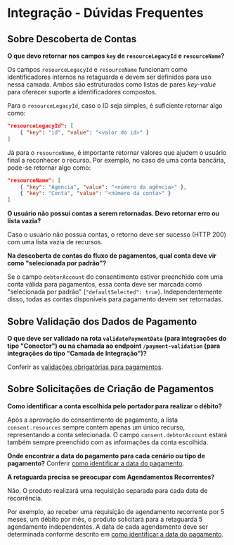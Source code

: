 # Integração - Dúvidas Frequentes

## Sobre Descoberta de Contas

**O que devo retornar nos campos `key` de `resourceLegacyId` e `resourceName`?**

Os campos `resourceLegacyId` e `resourceName` funcionam como identificadores internos na retaguarda e devem ser definidos para uso nessa camada. Ambos são estruturados como listas de pares *key-value* para oferecer suporte a identificadores compostos.

Para o `resourceLegacyId`, caso o ID seja simples, é suficiente retornar algo como:

```json
"resourceLegacyId": [
    { "key": "id", "value": "<valor do id>" }
]
```

Já para o `resourceName`, é importante retornar valores que ajudem o usuário final a reconhecer o recurso. Por exemplo, no caso de uma conta bancária, pode-se retornar algo como:

```json
"resourceName": [
    { "key": "Agencia", "value": "<número da agência>" },
    { "key": "Conta", "value": "<número da conta>" }
]
```

**O usuário não possui contas a serem retornadas. Devo retornar erro ou lista vazia?**

Caso o usuário não possua contas, o retorno deve ser sucesso (HTTP 200) com uma lista vazia de recursos.

**Na descoberta de contas do fluxo de pagamentos, qual conta deve vir como "selecionada por padrão"?**

Se o campo `debtorAccount` do consentimento estiver preenchido com uma conta válida para pagamentos, essa conta deve ser marcada como "selecionada por padrão" (`"defaultSelected": true`). Independentemente disso, todas as contas disponíveis para pagamento devem ser retornadas.

## Sobre Validação dos Dados de Pagamento

**O que deve ser validado na rota `validatePaymentData` (para integrações do tipo "Conector") ou na chamada ao endpoint `/payment-validation` (para integrações do tipo "Camada de Integração")?**

Conferir as [validações obrigatórias para pagamentos](pt-br/integração-plugin/recomendacoes/validacoes-pagamentos/readme).

## Sobre Solicitações de Criação de Pagamentos

**Como identificar a conta escolhida pelo portador para realizar o débito?**

Após a aprovação do consentimento de pagamento, a lista `consent.resources` sempre contém apenas um único recurso, representando a conta selecionada.
O campo `consent.debtorAccount` estará também sempre preenchido com as informações da conta escolhida.

**Onde encontrar a data do pagamento para cada cenário ou tipo de pagamento?**
Conferir [como identificar a data do pagamento](pt-br/integração-plugin/recomendacoes/cenarios-pagamentos/readme.md#Como%20Identificar%20a%20Data%20do%20Pagamento).

**A retaguarda precisa se preocupar com Agendamentos Recorrentes?**

Não. O produto realizará uma requisição separada para cada data de recorrência.

Por exemplo, ao receber uma requisição de agendamento recorrente por 5 meses, um débito por mês, o produto solicitará para a retaguarda 5 agendamento independentes. A data de cada agendamento deve ser determinada conforme descrito em [como identificar a data do pagamento](pt-br/integração-plugin/recomendacoes/cenarios-pagamentos/readme.md#Como%20Identificar%20a%20Data%20do%20Pagamento).
